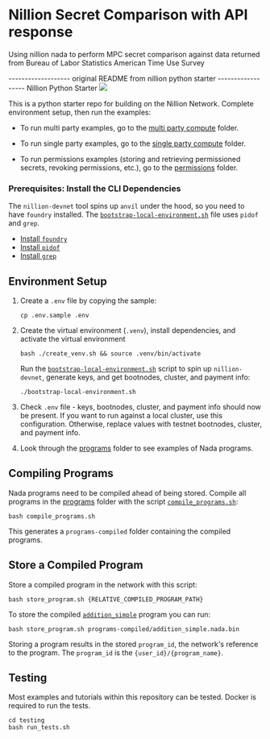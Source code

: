 # Nillion Secret Comparison with API response
Using nillion nada to perform MPC secret comparison against data returned from Bureau of Labor Statistics American Time Use Survey



------------------- original README from nillion python starter ------------------
Nillion Python Starter <a href="https://github.com/NillionNetwork/nillion-python-starter/blob/main/LICENSE"><img src="https://img.shields.io/badge/license-MIT-blue.svg"></a>

This is a python starter repo for building on the Nillion Network. Complete environment setup, then run the examples:

- To run multi party examples, go to the [multi party compute](examples_and_tutorials/core_concept_multi_party_compute) folder.

- To run single party examples, go to the [single party compute](examples_and_tutorials/core_concept_single_party_compute) folder.

- To run permissions examples (storing and retrieving permissioned secrets, revoking permissions, etc.), go to the [permissions](examples_and_tutorials/core_concept_permissions) folder.

### Prerequisites: Install the CLI Dependencies

The `nillion-devnet` tool spins up `anvil` under the hood, so you need to have `foundry` installed. The [`bootstrap-local-environment.sh`](./bootstrap-local-environment.sh) file uses `pidof` and `grep`.

- [Install `foundry`](https://book.getfoundry.sh/getting-started/installation)
- [Install `pidof`](https://command-not-found.com/pidof)
- [Install `grep`](https://command-not-found.com/grep)

## Environment Setup

1. Create a `.env` file by copying the sample:

   ```shell
   cp .env.sample .env
   ```

2. Create the virtual environment (`.venv`), install dependencies, and activate the virtual environment

   ```shell
   bash ./create_venv.sh && source .venv/bin/activate
   ```

   Run the [`bootstrap-local-environment.sh`](./bootstrap-local-environment.sh) script to spin up `nillion-devnet`, generate keys, and get bootnodes, cluster, and payment info:

   ```shell
   ./bootstrap-local-environment.sh
   ```

3. Check `.env` file - keys, bootnodes, cluster, and payment info should now be present. If you want to run against a local cluster, use this configuration. Otherwise, replace values with testnet bootnodes, cluster, and payment info.

4. Look through the [programs](./programs/) folder to see examples of Nada programs.

## Compiling Programs

Nada programs need to be compiled ahead of being stored. Compile all programs in the [programs](./programs/) folder with the script [`compile_programs.sh`](./compile_programs.sh):

```shell
bash compile_programs.sh
```

This generates a `programs-compiled` folder containing the compiled programs.

## Store a Compiled Program

Store a compiled program in the network with this script:

```shell
bash store_program.sh {RELATIVE_COMPILED_PROGRAM_PATH}
```

To store the compiled [`addition_simple`](./programs/addition_simple.py) program you can run:

```shell
bash store_program.sh programs-compiled/addition_simple.nada.bin
```

Storing a program results in the stored `program_id`, the network's reference to the program. The `program_id` is the `{user_id}/{program_name}`.

## Testing

Most examples and tutorials within this repository can be tested. Docker is required to run the tests.

```shell
cd testing
bash run_tests.sh
```
